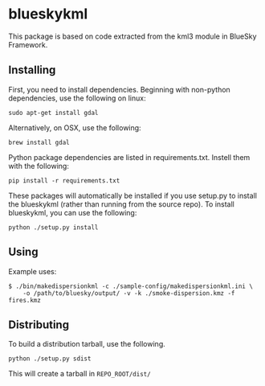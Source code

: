 # blueskykml

This package is based on code extracted from the kml3 module in BlueSky
Framework.

## Installing

First, you need to install dependencies. Beginning with non-python
dependencies, use the following on linux:

    sudo apt-get install gdal

Alternatively, on OSX, use the following:

    brew install gdal

Python package dependencies are listed in requirements.txt. Instell them
with the following:

    pip install -r requirements.txt

These packages will automatically be installed if you use setup.py to
install the blueskykml (rather than running from the source repo). To
install blueskykml, you can use the following:

    python ./setup.py install

## Using

Example uses:

    $ ./bin/makedispersionkml -c ./sample-config/makedispersionkml.ini \
        -o /path/to/bluesky/output/ -v -k ./smoke-dispersion.kmz -f fires.kmz

## Distributing

To build a distribution tarball, use the following.

    python ./setup.py sdist

This will create a tarball in ```REPO_ROOT/dist/```

